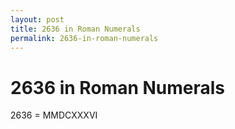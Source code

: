 ```yaml
---
layout: post
title: 2636 in Roman Numerals
permalink: 2636-in-roman-numerals
---
```


# 2636 in Roman Numerals

2636 = MMDCXXXVI
